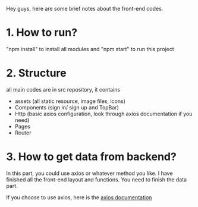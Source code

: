 Hey guys, here are some brief notes about the front-end codes.

# 1. How to run?

"npm install" to install all modules and "npm start" to run this project

# 2. Structure

all main codes are in src repository, it contains 

* assets (all static resource, image files, icons)
* Components (sign in/ sign up and TopBar)
* Http (basic axios configuration, look through axios documentation if you need)
* Pages
* Router

# 3. How to get data from backend?

In this part, you could use axios or whatever method you like. I have finished all the front-end layout and functions. You need to finish the data part. 

If you choose to use axios, here is the [axios documentation](https://github.com/axios/axios)

